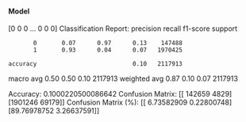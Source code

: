 #### Model
[0 0 0 ... 0 0 0]
Classification Report:
              precision    recall  f1-score   support

           0       0.07      0.97      0.13    147488
           1       0.93      0.04      0.07   1970425

    accuracy                           0.10   2117913
   macro avg       0.50      0.50      0.10   2117913
weighted avg       0.87      0.10      0.07   2117913

Accuracy: 0.1000220500086642
Confusion Matrix:
[[ 142659    4829]
 [1901246   69179]]
Confusion Matrix (%):
[[ 6.73582909  0.22800748]
 [89.76978752  3.26637591]]
